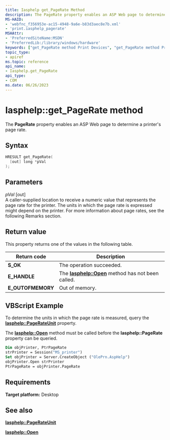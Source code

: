 ```yaml
---
title: Iasphelp get_PageRate Method
description: The PageRate property enables an ASP Web page to determine a printer's page rate.
MS-HAID:
- 'webfnc_f356953e-ac15-4948-9a6e-b83d3aec8e7b.xml'
- 'print.iasphelp_pagerate'
MSHAttr:
- 'PreferredSiteName:MSDN'
- 'PreferredLib:/library/windows/hardware'
keywords: ["get_PageRate method Print Devices", "get_PageRate method Print Devices , Iasphelp interface", "Iasphelp interface Print Devices , get_PageRate method"]
topic_type:
- apiref
ms.topic: reference
api_name:
- Iasphelp.get_PageRate
api_type:
- COM
ms.date: 06/26/2023
---
```


# Iasphelp::get_PageRate method

The **PageRate** property enables an ASP Web page to determine a printer's page rate.

## Syntax

```cpp
HRESULT get_PageRate(
  [out] long *pVal
);
```

## Parameters

*pVal* \[out\]  
A caller-supplied location to receive a numeric value that represents the page rate for the printer. The units in which the page rate is expressed might depend on the printer. For more information about page rates, see the following Remarks section.

## Return value

This property returns one of the values in the following table.

| Return code | Description |
|--|--|
| **S_OK** | The operation succeeded. |
| **E_HANDLE** | The [**Iasphelp::Open**](iasphelp-open.md) method has not been called. |
| **E_OUTOFMEMORY** | Out of memory. |

## VBScript Example

To determine the units in which the page rate is measured, query the [**Iasphelp::PageRateUnit**](iasphelp-pagerateunit.md) property.

The [**Iasphelp::Open**](iasphelp-open.md) method must be called before the **Iasphelp::PageRate** property can be queried.

```vb
Dim objPrinter, PtrPageRate
strPrinter = Session("MS_printer")
Set objPrinter = Server.CreateObject ("OlePrn.AspHelp")
objPrinter.Open strPrinter
PtrPageRate = objPrinter.PageRate
```

## Requirements

**Target platform:** Desktop

## See also

[**Iasphelp::PageRateUnit**](iasphelp-pagerateunit.md)

[**Iasphelp::Open**](iasphelp-open.md)
